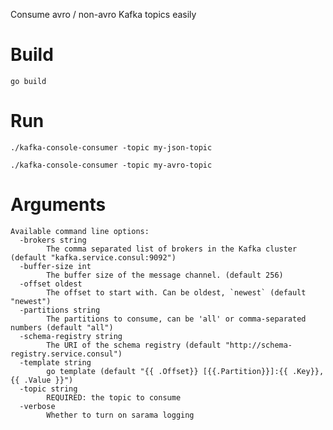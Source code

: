 Consume avro / non-avro Kafka topics easily

# Build

`go build`

# Run

`./kafka-console-consumer -topic my-json-topic`

`./kafka-console-consumer -topic my-avro-topic`


# Arguments

```
Available command line options:
  -brokers string
        The comma separated list of brokers in the Kafka cluster (default "kafka.service.consul:9092")
  -buffer-size int
        The buffer size of the message channel. (default 256)
  -offset oldest
        The offset to start with. Can be oldest, `newest` (default "newest")
  -partitions string
        The partitions to consume, can be 'all' or comma-separated numbers (default "all")
  -schema-registry string
        The URI of the schema registry (default "http://schema-registry.service.consul")
  -template string
        go template (default "{{ .Offset}} [{{.Partition}}]:{{ .Key}}, {{ .Value }}")
  -topic string
        REQUIRED: the topic to consume
  -verbose
        Whether to turn on sarama logging

```
